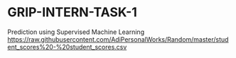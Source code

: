 # GRIP-INTERN-TASK-1
Prediction using Supervised Machine Learning 
https://raw.githubusercontent.com/AdiPersonalWorks/Random/master/student_scores%20-%20student_scores.csv
